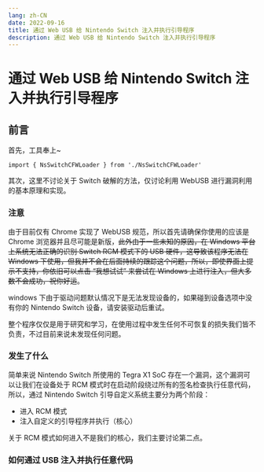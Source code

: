 ```yaml
---
lang: zh-CN
date: 2022-09-16
title: 通过 Web USB 给 Nintendo Switch 注入并执行引导程序 
description: 通过 Web USB 给 Nintendo Switch 注入并执行引导程序 
---
```

# 通过 Web USB 给 Nintendo Switch 注入并执行引导程序 

## 前言

首先，工具奉上~

```tsx:inject
import { NsSwitchCFWLoader } from './NsSwitchCFWLoader'
```

<NsSwitchCFWLoader />

其次，这里不讨论关于 Switch 破解的方法，仅讨论利用 WebUSB 进行漏洞利用的基本原理和实现。

### 注意

由于目前仅有 Chrome 实现了 WebUSB 规范，所以首先请确保你使用的应该是 Chrome 浏览器并且尽可能是新版，~~此外由于一些未知的原因，在 Windows 平台上系统无法正确的识别 Switch RCM 模式下的 USB 硬件，这导致该程序无法在 Windows 下使用，但我并不会在后面持续的跟踪这个问题，所以，即使界面上提示不支持，你依旧可以点击 “我想试试” 来尝试在 Windows 上进行注入，但大多数不会成功，祝你好运~~。

windows 下由于驱动问题默认情况下是无法发现设备的，如果碰到设备选项中没有你的 Nintendo Switch 设备，请安装驱动后重试。

整个程序仅仅是用于研究和学习，在使用过程中发生任何不可恢复的损失我们皆不负责，不过目前来说未发现任何问题。

### 发生了什么

简单来说 Nintendo Switch 所使用的 Tegra X1 SoC 存在一个漏洞，这个漏洞可以让我们在设备处于 RCM 模式时在启动阶段绕过所有的签名检查执行任意代码，所以，通过 Nintendo Switch 引导自定义系统主要分为两个阶段：

- 进入 RCM 模式
- 注入自定义的引导程序并执行（核心）

关于 RCM 模式如何进入不是我们的核心，我们主要讨论第二点。

### 如何通过 USB 注入并执行任意代码
